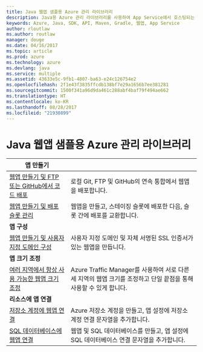 ```yaml
---
title: Java 웹앱 샘플용 Azure 관리 라이브러리
description: Java용 Azure 관리 라이브러리를 사용하여 App Service에서 호스팅되는 Azure 웹앱을 만들고 업데이트하기 위한 샘플 코드를 얻습니다.
keywords: Azure, Java, SDK, API, Maven, Gradle, 웹앱, App Service
author: rloutlaw
ms.author: routlaw
manager: douge
ms.date: 04/16/2017
ms.topic: article
ms.prod: azure
ms.technology: azure
ms.devlang: java
ms.service: multiple
ms.assetid: 43633e5c-9fb1-4807-ba63-e24c126754e2
ms.openlocfilehash: 2f1e43f3835ffcdb138bf7e29a1656b7ee381281
ms.sourcegitcommit: 1500f341a96d9da461c288abf4baf79f494ae662
ms.translationtype: HT
ms.contentlocale: ko-KR
ms.lasthandoff: 08/28/2017
ms.locfileid: "21930899"
---
```

# <a name="azure-management-libraries-for-java-samples-for-web-apps"></a>Java 웹앱 샘플용 Azure 관리 라이브러리

| **앱 만들기** ||
|---|---|
| [웹앱 만들기 및 FTP 또는 GitHub에서 코드 배포][1] | 로컬 Git, FTP 및 GitHub의 연속 통합에서 웹앱을 배포합니다. |
| [웹앱 만들기 및 배포 슬롯 관리][2] | 웹앱을 만들고, 스테이징 슬롯에 배포한 다음, 슬롯 간에 배포를 교환합니다. |
| **앱 구성** ||
| [웹앱 만들기 및 사용자 지정 도메인 구성][3] | 사용자 지정 도메인 및 자체 서명된 SSL 인증서가 있는 웹앱을 만듭니다. |
| **앱 크기 조정** ||
| [여러 지역에서 항상 사용 가능한 웹앱 크기 조정][4] | Azure Traffic Manager를 사용하여 서로 다른 세 지역의 웹앱 크기를 조정하고 단일 끝점을 통해 사용할 수 있게 합니다. | 
| **리소스에 앱 연결** ||
| [저장소 계정에 웹앱 연결][5] | Azure 저장소 계정을 만들고, 앱 설정에 저장소 계정 연결 문자열을 추가합니다. |
| [SQL 데이터베이스에 웹앱 연결][6] | 웹앱 및 SQL 데이터베이스를 만들고, 앱 설정에 SQL 데이터베이스 연결 문자열을 추가합니다. |

[1]: java-sdk-configure-webapp-sources.md
[2]: https://azure.microsoft.com/resources/samples/app-service-java-manage-staging-and-production-slots-for-web-apps/
[3]: https://azure.microsoft.com/resources/samples/app-service-java-manage-web-apps-with-custom-domains/
[4]: https://azure.microsoft.com/resources/samples/app-service-java-scale-web-apps-on-linux/
[5]: https://azure.microsoft.com/resources/samples/app-service-java-manage-storage-connections-for-web-apps/
[6]: https://azure.microsoft.com/resources/samples/app-service-java-manage-data-connections-for-web-apps/